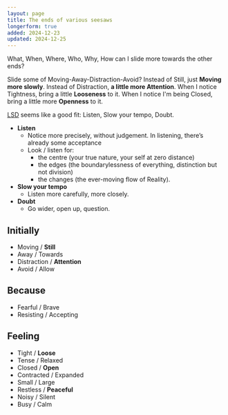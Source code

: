 ```yaml
---
layout: page
title: The ends of various seesaws
longerform: true
added: 2024-12-23
updated: 2024-12-25
---
```


What, When, Where, Who, Why, How can I slide more towards the other ends?

Slide some of Moving-Away-Distraction-Avoid? Instead of Still, just **Moving more slowly**. Instead of Distraction, **a little more Attention**. When I notice Tightness, bring a little **Looseness** to it. When I notice I'm being Closed, bring a little more **Openness** to it.

[LSD](/thinking/lsd/) seems like a good fit: Listen, Slow your tempo, Doubt.

- **Listen**
    - Notice more precisely, without judgement. In listening, there’s already some acceptance
    - Look / listen for: 
        - the centre (your true nature, your self at zero distance)
        - the edges (the boundarylessness of everything, distinction but not division)
        - the changes (the ever-moving flow of Reality).
- **Slow your tempo**
    - Listen more carefully, more closely.
- **Doubt**
    - Go wider, open up, question.

## Initially

- Moving / **Still**
- Away / Towards
- Distraction / **Attention**
- Avoid / Allow

## Because

- Fearful / Brave
- Resisting / Accepting

## Feeling

- Tight / **Loose**
- Tense / Relaxed
- Closed / **Open**
- Contracted / Expanded
- Small / Large
- Restless / **Peaceful**
- Noisy / Silent
- Busy / Calm